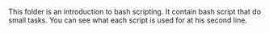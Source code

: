 This folder is an introduction to bash scripting. It contain bash script that do
small tasks. You can see what each script is used for at his second line.
